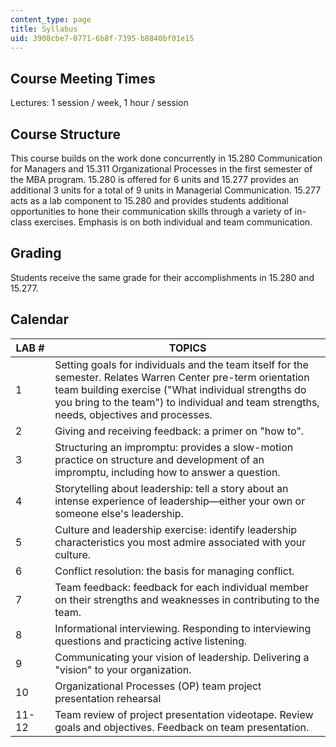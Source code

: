 ```yaml
---
content_type: page
title: Syllabus
uid: 3908cbe7-0771-6b8f-7395-b8840bf01e15
---
```


Course Meeting Times
--------------------

Lectures: 1 session / week, 1 hour / session

Course Structure
----------------

This course builds on the work done concurrently in 15.280 Communication for Managers and 15.311 Organizational Processes in the first semester of the MBA program. 15.280 is offered for 6 units and 15.277 provides an additional 3 units for a total of 9 units in Managerial Communication. 15.277 acts as a lab component to 15.280 and provides students additional opportunities to hone their communication skills through a variety of in-class exercises. Emphasis is on both individual and team communication.

Grading
-------

Students receive the same grade for their accomplishments in 15.280 and 15.277.

Calendar
--------

| LAB # | TOPICS |
| --- | --- |
| 1 | Setting goals for individuals and the team itself for the semester. Relates Warren Center pre-term orientation team building exercise ("What individual strengths do you bring to the team") to individual and team strengths, needs, objectives and processes. |
| 2 | Giving and receiving feedback: a primer on "how to". |
| 3 | Structuring an impromptu: provides a slow-motion practice on structure and development of an impromptu, including how to answer a question. |
| 4 | Storytelling about leadership: tell a story about an intense experience of leadership—either your own or someone else's leadership. |
| 5 | Culture and leadership exercise: identify leadership characteristics you most admire associated with your culture. |
| 6 | Conflict resolution: the basis for managing conflict. |
| 7 | Team feedback: feedback for each individual member on their strengths and weaknesses in contributing to the team. |
| 8 | Informational interviewing. Responding to interviewing questions and practicing active listening. |
| 9 | Communicating your vision of leadership. Delivering a "vision" to your organization. |
| 10 | Organizational Processes (OP) team project presentation rehearsal |
| 11-12 | Team review of project presentation videotape. Review goals and objectives. Feedback on team presentation.